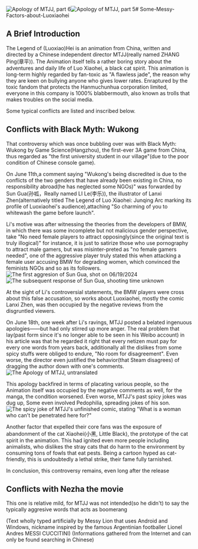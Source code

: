 ![Apology of MTJJ, part 6](https://github.com/user-attachments/assets/4bf54676-e5d9-4f85-b2fa-ffef0983754a)![Apology of MTJJ, part 5](https://github.com/user-attachments/assets/72cc60d2-52d6-4957-b5f6-ebd15a5ef3d8)# Some-Messy-Factors-about-Luoxiaohei
## A Brief Introduction
The Legend of (Luoxiao)Hei is an animation from China, written and directed by a Chinese independent director MTJJ(really named ZHANG Ping(章平)). The Animation itself tells a rather boring story about the adventures and daily life of Luo Xiaohei, a black cat spirit.
This animation is long-term highly regarded by fan-toxic as "A flawless jade", the reason why they are keen on bullying anyone who gives lower rates. Enraptured by the toxic fandom that protects the Hanmuchunhua corporation limited, everyone in this company is 1000% blabbermouth, also known as trolls that makes troubles on the social media.

Some typical conflicts are listed and inscribed below.
## Conflicts with Black Myth: Wukong
That controversy which was once bubbling over was with Black Myth: Wukong by Game Science(Hangzhou), the first-ever 3A game from China, thus regarded as "the first university student in our village"(due to the poor condition of Chinese console game).

On June 11th,a comment saying "Wukong's being discredited is due to the conflicts of the two genders that have already been existing in China, no responsibility abroad(he has neglected some NGOs)" was forwarded by Sun Gua(孙呱，Really named LI Le(李乐)), the illustrator of Lanxi Zhen(alternatively titled The Legend of Luo Xiaohei: Junqing Arc marking its profile of Luoxiaohei's audience),attaching "So charming of you to whitewash the game before launch".

Li's motive was after witnessing the theories from the developers of BMW, in which there was some incomplete but not malicious gender perspective, take "No need female players to attract opposingly(since the original text is truly illogical)" for instance, it is just to satirize those who use pornography to attract male gamers, but was misinter-preted as "no female gamers needed", one of the aggressive player truly stated this when attacking a female user accusing BMW for degrading women, which convinced the feminists NGOs and so as its followers.
![The first aggresion of Sun Gua, shot on 06/19/2024](https://github.com/user-attachments/assets/055ef57c-5de8-4d44-8767-f0650b214964)
![The subsequent response of Sun Gua, shooting time unknown](https://github.com/user-attachments/assets/1de31974-8959-4cf1-82bc-38b435159fb2)


At the sight of Li's controversial statements, the BMW players were cross about this false accusation, so works about Luoxiaohei, mostly the comic Lanxi Zhen, was then occupied by the negative reviews from the disgruntled viewers.

On June 18th, one week after Li's ravings, MTJJ posted a belated ingenuous apologies——but had only stirred up more anger. The real problem that lay(past form since it's no longer able  to be seen in his Weibo account) in his article was that he regarded it right that every netizen must pay for every one words from years back, additionally all the dislikes from some spicy stuffs were obliged to endure, "No room for disagreement". Even worse, the director even justified the behavior(that Steam disagrees) of dragging the author down with one's comments.
![The Apology of MTJJ, untranslated](https://github.com/user-attachments/assets/84320c0c-1249-41f6-9fc6-b1c7e1353e23)

This apology backfired in terms of placating various people, so the Animation itself was occupied by the negative comments as well, for the manga, the condition worsened. 
Even worse, MTJJ's past spicy jokes was dug up, Some even involved Pedophilia, spreading jokes of his son.
![The spicy joke of MTJJ's unfinished comic, stating "What is a woman who can't be penetrated here for?"](https://github.com/user-attachments/assets/cca02b25-c5a8-4561-9038-30547217f688)

Another factor that expelled their core fans was the exposure of abandonment of the cat Xiaohei(小黑, Little Black), the prototype of the cat spirit in the animation. This had ignited even more people including animalists, who dislikes the stray cats that do harm to the environment by consuming tons of fowls that eat pests. Being a cartoon hyped as cat-friendly, this is undoubtedly a lethal strike, their fame fully tarnished.

In conclusion, this controversy remains, even long after the release
## Conflicts with Nezha the movie
This one is relative mild, for MTJJ was not intended(so he didn't) to say the typically aggresive words that acts as boomerang


(Text wholly typed artificially by Messy Lion that uses Android and Windows, nickname inspired by the famous Argentinian footballer Lionel Andres MESSI CUCCITINI)
(Informations gathered from the Internet and can only be found searching in Chinese)
